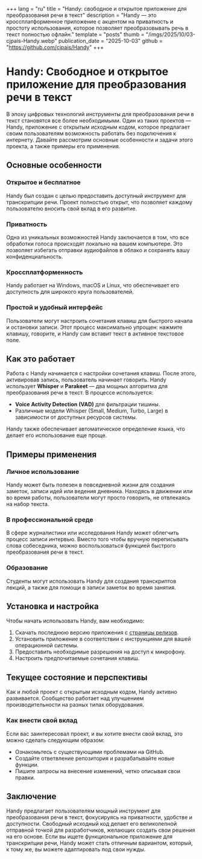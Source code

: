 +++
lang = "ru"
title = "Handy: свободное и открытое приложение для преобразования речи в текст"
description = "Handy — это кроссплатформенное приложение с акцентом на приватность и простоту использования, которое позволяет преобразовывать речь в текст полностью офлайн."
template = "posts"
thumb = "/imgs/2025/10/03-cjpais-Handy.webp"
publication_date = "2025-10-03"
github = "https://github.com/cjpais/Handy"
+++

# Handy: Свободное и открытое приложение для преобразования речи в текст

В эпоху цифровых технологий инструменты для преобразования речи в текст становятся все более необходимыми. Один из таких проектов — Handy, приложение с открытым исходным кодом, которое предлагает своим пользователям возможность работать без подключения к интернету. Давайте рассмотрим основные особенности и задачи этого проекта, а также примеры его применения.

## Основные особенности

### Открытое и бесплатное

Handy был создан с целью предоставить доступный инструмент для транскрипции речи. Проект полностью открыт, что позволяет каждому пользователю вносить свой вклад в его развитие.

### Приватность

Одна из уникальных возможностей Handy заключается в том, что все обработки голоса происходят локально на вашем компьютере. Это позволяет избегать отправки аудиофайлов в облако и сохранять вашу конфиденциальность.

### Кроссплатформенность

Handy работает на Windows, macOS и Linux, что обеспечивает его доступность для широкого круга пользователей.

### Простой и удобный интерфейс

Пользователи могут настроить сочетания клавиш для быстрого начала и остановки записи. Этот процесс максимально упрощен: нажмите клавишу, говорите, и Handy сам вставит текст в активное текстовое поле.

## Как это работает

Работа с Handy начинается с настройки сочетания клавиш. После этого, активировав запись, пользователь начинает говорить. Handy использует **Whisper** и **Parakeet** — два мощных алгоритма для преобразования речи в текст. В процессе используется:

- **Voice Activity Detection (VAD)** для фильтрации тишины.
- Различные модели Whisper (Small, Medium, Turbo, Large) в зависимости от доступных ресурсов системы.

Handy также обеспечивает автоматическое определение языка, что делает его использование еще проще.

## Примеры применения

### Личное использование

Handy может быть полезен в повседневной жизни для создания заметок, записи идей или ведения дневника. Находясь в движении или во время работы, пользователи могут просто говорить, не отвлекаясь на набор текста.

### В профессиональной среде

В сфере журналистики или исследования Handy может облегчить процесс записи интервью. Вместо того чтобы вручную переписывать слова собеседника, можно воспользоваться функцией быстрого преобразования речи в текст.

### Образование

Студенты могут использовать Handy для создания транскриптов лекций, а также для помощи в записи заметок во время занятия.

## Установка и настройка

Чтобы начать использовать Handy, вам необходимо:

1. Скачать последнюю версию приложения с [страницы релизов](https://github.com/cjpais/Handy/releases).
2. Установить приложение в соответствии с инструкциями для вашей операционной системы.
3. Предоставить необходимые разрешения на доступ к микрофону.
4. Настроить предпочитаемые сочетания клавиш.

## Текущее состояние и перспективы

Как и любой проект с открытым исходным кодом, Handy активно развивается. Сообщество работает над улучшением производительности на разных типах оборудования.

### Как внести свой вклад

Если вас заинтересовал проект, и вы хотите внести свой вклад, это можно сделать следующим образом:

- Ознакомьтесь с существующими проблемами на GitHub.
- Создайте ответвление репозитория и разрабатывайте новые функции.
- Пишите запросы на внесение изменений, четко описывая свои правки.

## Заключение

Handy предлагает пользователям мощный инструмент для преобразования речи в текст, фокусируясь на приватности, удобстве и доступности. Свободный исходный код делает его великолепной отправной точкой для разработчиков, желающих создать свои решения на его основе. Если вы ищете функциональное приложение для транскрипции речи, Handy может стать отличным вариантом, который, к тому же, вы можете адаптировать под свои нужды.
